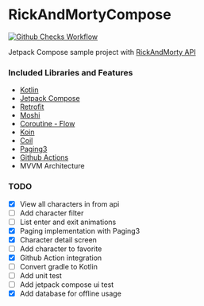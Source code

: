 # RickAndMortyCompose

[![Github Checks Workflow](https://github.com/sertacokan/RickAndMortyCompose/actions/workflows/checks_github_workflow.yml/badge.svg)](https://github.com/sertacokan/RickAndMortyCompose/actions/workflows/checks_github_workflow.yml)

Jetpack Compose sample project with [RickAndMorty API](https://rickandmortyapi.com/)

### Included Libraries and Features

* [Kotlin](https://github.com/JetBrains/kotlin)
* [Jetpack Compose](https://developer.android.com/jetpack/compose?gclid=Cj0KCQiA47GNBhDrARIsAKfZ2rBiGK_Q8w2vXIGSipnrWA0--Z59KkfXnxs7QBxDJaY2aAreMC-TSAAaAhL5EALw_wcB&gclsrc=aw.ds)
* [Retrofit](https://github.com/square/retrofit)
* [Moshi](https://github.com/square/moshi)
* [Coroutine - Flow](https://github.com/Kotlin/kotlinx.coroutines)
* [Koin](https://insert-koin.io/)
* [Coil](https://github.com/coil-kt/coil)
* [Paging3](https://developer.android.com/topic/libraries/architecture/paging/v3-overview)
* [Github Actions](https://docs.github.com/en/actions)
* MVVM Architecture

### TODO

- [x] View all characters in from api
- [ ] Add character filter
- [ ] List enter and exit animations
- [x] Paging implementation with Paging3
- [x] Character detail screen
- [ ] Add character to favorite
- [x] Github Action integration
- [ ] Convert gradle to Kotlin
- [ ] Add unit test
- [ ] Add jetpack compose ui test
- [x] Add database for offline usage
